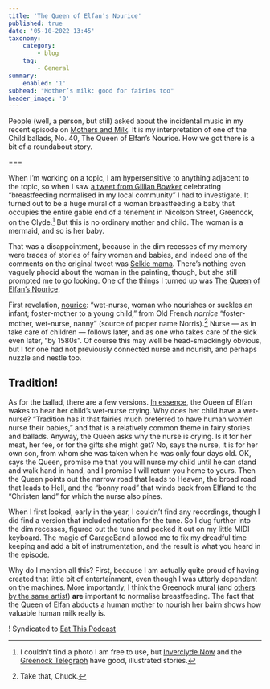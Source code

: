 ```yaml
---
title: 'The Queen of Elfan’s Nourice'
published: true
date: '05-10-2022 13:45'
taxonomy:
    category:
        - blog
    tag:
        - General
summary:
    enabled: '1'
subhead: "Mother’s milk: good for fairies too"
header_image: '0'
---
```


People (well, a person, but still) asked about the incidental music in my recent episode on [Mothers and Milk](https://eatthispodcast.com/mothers-milk). It is my interpretation of one of the Child ballads, No. 40, The Queen of Elfan’s Nourice. How we got there is a bit of a roundabout story.

===

When I’m working on a topic, I am hypersensitive to anything adjacent to the topic, so when I saw [a tweet from Gillian Bowker](https://twitter.com/BowkerGillian/status/1496933394835460098) celebrating “breastfeeding normalised in my local community” I had to investigate. It turned out to be a huge mural of a woman breastfeeding a baby that occupies the entire gable end of a tenement in Nicolson Street, Greenock, on the Clyde.[^2] But this is no ordinary mother and child. The woman is a mermaid, and so is her baby.

That was a disappointment, because in the dim recesses of my memory were traces of stories of fairy women and babies, and indeed one of the comments on the original tweet was [Selkie mama](https://twitter.com/DrBob61/status/1497318983447429120). There’s nothing even vaguely phocid about the woman in the painting, though, but she still prompted me to go looking. One of the things I turned up was [The Queen of Elfan’s Nourice](https://www.fresnostate.edu/folklore/ballads/C040.html). 

First revelation, [nourice](https://www.etymonline.com/word/nurse): “wet-nurse, woman who nourishes or suckles an infant; foster-mother to a young child,” from Old French *norrice* “foster-mother, wet-nurse, nanny” (source of proper name Norris).[^1] Nurse — as in take care of children — follows later, and as one who takes care of the sick even later, “by 1580s”. Of course this may well be head-smackingly obvious, but I for one had not previously connected nurse and nourish, and perhaps nuzzle and nestle too.

## Tradition!

As for the ballad, there are a few versions. [In essence](https://www.bartleby.com/243/7.html), the Queen of Elfan wakes to hear her child’s wet-nurse crying. Why does her child have a wet-nurse? “Tradition has it that fairies much preferred to have human women nurse their babies,” and that is a relatively common theme in fairy stories and ballads. Anyway, the Queen asks why the nurse is crying. Is it for her meat, her fee, or for the gifts she might get? No, says the nurse, it is for her own son, from whom she was taken when he was only four days old. OK, says the Queen, promise me that you will nurse my child until he can stand and walk hand in hand, and I promise I will return you home to yours. Then the Queen points out the narrow road that leads to Heaven, the broad road that leads to Hell, and the “bonny road” that winds back from Elfland to the “Christen land” for which the nurse also pines.

When I first looked, early in the year, I couldn’t find any recordings, though I did find a version that included notation for the tune. So I dug further into the dim recesses, figured out the tune and pecked it out on my little MIDI keyboard. The magic of GarageBand allowed me to fix my dreadful time keeping and add a bit of instrumentation, and the result is what you heard in the episode.

Why do I mention all this? First, because I am actually quite proud of having created that little bit of entertainment, even though I was utterly dependent on the machines. More importantly, I think the Greenock mural (and [others by the same artist](https://www.flickr.com/photos/146835860@N02/43746330524)) **are** important to normalise breastfeeding. The fact that the Queen of Elfan abducts a human mother to nourish her bairn shows how valuable human milk really is. 

! Syndicated to <a href="https://www.eatthispodcast.com/the-queen-of-elfans-nourice" class="u-syndication">Eat This Podcast</a>

[^2]: I couldn't find a photo I am free to use, but [Inverclyde Now](https://www.inverclydenow.com/in-pictures-breastfeeding-mermaid-mural-completed/) and the [Greenock Telegraph](https://www.greenocktelegraph.co.uk/news/19951634.greenock-mermaid-mural-unveiled/) have good, illustrated stories.

[^1]: Take that, Chuck.